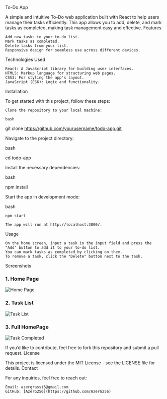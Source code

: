 To-Do App

A simple and intuitive To-Do web application built with React to help users manage their tasks efficiently. This app allows you to add, delete, and mark tasks as completed, making task management easy and effective.
Features

    Add new tasks to your to-do list.
    Mark tasks as completed.
    Delete tasks from your list.
    Responsive design for seamless use across different devices.

Technologies Used

    React: A JavaScript library for building user interfaces.
    HTML5: Markup language for structuring web pages.
    CSS3: For styling the app's layout.
    JavaScript (ES6): Logic and functionality.

Installation

To get started with this project, follow these steps:

    Clone the repository to your local machine:

    bash

git clone https://github.com/yourusername/todo-app.git

Navigate to the project directory:

bash

cd todo-app

Install the necessary dependencies:

bash

npm install

Start the app in development mode:

bash

    npm start

    The app will run at http://localhost:3000/.

Usage

    On the home screen, input a task in the input field and press the "Add" button to add it to your to-do list.
    You can mark tasks as completed by clicking on them.
    To remove a task, click the "Delete" button next to the task.

Screenshots

### 1. Home Page
![Home Page](todo/src/screenshots/HomePage.png)

### 2. Task List
![Task List](todo/src/screenshots/TaskList.png)

### 3. Full HomePage
![Task Completed](todo/src/screenshots/HomePage1.png)

If you’d like to contribute, feel free to fork this repository and submit a pull request.
License

This project is licensed under the MIT License - see the LICENSE file for details.
Contact

For any inquiries, feel free to reach out:

    Email: azergrassi6@gmail.com
    GitHub: [AzerG256](https://github.com/AzerG256)
